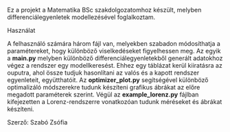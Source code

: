 Ez a projekt a Matematika BSc szakdolgozatomhoz készült, melyben differenciálegyenletek modellezésével foglalkoztam. 



Használat

A felhasználó számára három fájl van, melyekben szabadon módosíthatja a paramétereket, hogy különböző viselkedéseket figyelhessen meg. 
Az egyik a **main.py** melyben különböző differenciálegyenletekből generált adatokhoz végez a rendszer egy modellkeresést. Ehhez egy 
táblázat kerül kiiratásra az ouputra, ahol össze tudjuk hasonlítani az valós és a kapott rendszer egyenleteit, együtthatóit.
Az **optimizer_plot.py** segítségével különböző optimalizáló módszerekre tudunk készíteni grafikus ábrákat az előre megadott paraméterek
szerint.
Végül az **example_lorenz.py** fájlban kifejezetten a Lorenz-rendszerre vonatkozóan tudunk méréseket és ábrákat készíteni.

Szerző: Szabó Zsófia
